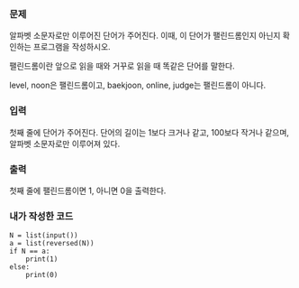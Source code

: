 <h3>문제</h3>
알파벳 소문자로만 이루어진 단어가 주어진다. 이때, 이 단어가 팰린드롬인지 아닌지 확인하는 프로그램을 작성하시오.

팰린드롬이란 앞으로 읽을 때와 거꾸로 읽을 때 똑같은 단어를 말한다. 

level, noon은 팰린드롬이고, baekjoon, online, judge는 팰린드롬이 아니다.

<h3>입력</h3>
첫째 줄에 단어가 주어진다. 단어의 길이는 1보다 크거나 같고, 100보다 작거나 같으며, 알파벳 소문자로만 이루어져 있다.

<h3>출력</h3>
첫째 줄에 팰린드롬이면 1, 아니면 0을 출력한다.

<h3>내가 작성한 코드</h3>

```
N = list(input())
a = list(reversed(N))
if N == a:
    print(1)
else:
    print(0)
```
